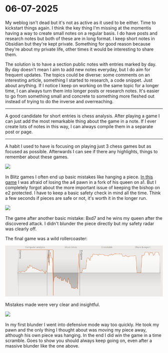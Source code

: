 # 06-07-2025

My weblog isn't dead but it's not as active as it used to be either. Time to kickstart things again. I think the key thing I'm missing at the momentis having a way to create small notes on a regular basis. I do have posts and research notes but both of these are in long format. I keep short notes in Obsidian but they're kept private. Something for good reason because they're about my private life, other times it would be interesting to share them.

The solution is to have a section public notes with entries marked by day. By day doesn't mean I aim to add new notes everyday, but I do aim for frequent updates. The topics could be diverse: some comments on an interesting article, something I started to research, a code snippet. Just about anything. If I notice I keep on working on the same topic for a longer time, I can always turn them into longer posts or research notes. It's easier to go from something small and concrete to something more fleshed out instead of trying to do the inverse and overreaching.

---

A good candidate for short entries is chess analysis. After playing a game I can just add the most remarkable thing about the game in a note. If I ever create lots of notes in this way, I can always compile them in a separate post or page.

---

A habit I used to have is focusing on playing just 3 chess games but as focused as possible.
Afterwards I can see if there any highlights, things to remember about these games.

![](https://lichess1.org/export/fen.gif?fen=r5k1%2F6pn%2F1p1p3p%2Fp1p1q3%2FP1P2R2%2F3P3P%2F2P1B1P1%2F2Q3K1+b+-+-+2+24&color=white&lastMove=d2c1&variant=standard&theme=brown&piece=cburnett)

In Blitz games I often end up basic mistakes like hanging a piece.
[In this game](https://lichess.org/9RlPi3nO/white#47) I was afraid of losing the a4 pawn in a fork of his queen on a1.
But I completely forgot about the more important issue of keeping the bishop on e2 protected.
I have to keep a basic safety check in mind all the time.
Think a few seconds if pieces are safe or not, it's worth it in the longer run.

![](https://lichess1.org/export/fen.gif?fen=1nk2r1r%2Fpppn3p%2F3b2p1%2FPP1pp3%2F7q%2F4P2B%2F1BPP1P2%2FRN1QK2R+w+KQ+-+1+18&color=black&lastMove=g5h4&variant=standard&theme=brown&piece=cburnett)

The game after another basic mistake: Bxd7 and he wins my queen after the discovered attack.
I didn't blunder the piece directly but my safety radar was clearly off.

The final game was a wild rollercoaster:

![](/static/images/posts/06-07-2025-public-notes/sIEfEv3C-rollercoaster.png)

Mistakes made were very clear and insightful.

![](https://lichess1.org/export/fen.gif?fen=r3qr1k%2F1p4pp%2Fp1np1p2%2F4nb2%2F7R%2F1BB1Q3%2FPPP3PP%2FRN4K1+b+-+-+1+18&color=white&lastMove=h3e3&variant=standard&theme=brown&piece=cburnett)

In my first blunder I went into defensive mode way too quickly.
He took my pawn and the only thing I thought about was moving my piece away, although his own piece was hanging. In the end I did win the game in a time scramble.
Goes to show you should always keep going on, even after a massive blunder like the one above.